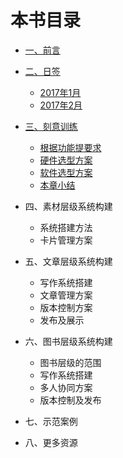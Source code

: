 # 本书目录

- [一、前言](01.md)

- [二、日签](2_system_principle/README.md)
    - [2017年1月]()
    - [2017年2月](2_system_principle/definition.md) 

- [三、刻意训练](3_buildup_demand/README.md)
    - [根据功能提要求](3_buildup_demand/demand.md)
    - [硬件选型方案](3_buildup_demand/hardware.md)
    - [软件选型方案](3_buildup_demand/software.md)
    - [本章小结](3_buildup_demand/pkos_workflow.md)
- 四、素材层级系统构建
    - 系统搭建方法
    - 卡片管理方案
- 五、文章层级系统构建
	- 写作系统搭建
	- 文章管理方案
	- 版本控制方案
	- 发布及展示
- 六、图书层级系统构建
	- 图书层级的范围
	- 写作系统搭建
	- 多人协同方案
	- 版本控制及发布
- 七、示范案例
- 八、更多资源
